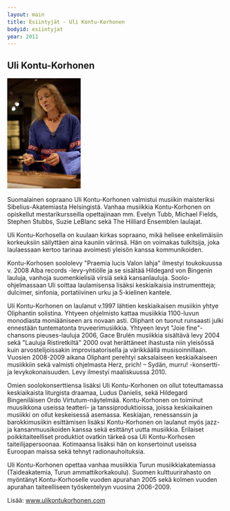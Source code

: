 ```yaml
---
layout: main
title: Esiintyjät - Uli Kontu-Korhonen
bodyid: esiintyjat
year: 2011
---
```

## Uli Kontu-Korhonen

![Uli Kontu-Korhonen](uli-kontu-korhonen.jpg)


Suomalainen sopraano Uli Kontu-Korhonen valmistui musiikin maisteriksi
Sibelius-Akatemiasta Helsingistä. Vanhaa musiikkia Kontu-Korhonen on
opiskellut mestarikursseilla opettajinaan mm. Evelyn Tubb, Michael
Fields, Stephen Stubbs, Suzie LeBlanc sekä The Hilliard Ensemblen
laulajat.

Uli Kontu-Korhosella on kuulaan kirkas sopraano, mikä helisee
enkelimäisiin korkeuksiin säilyttäen aina kauniin värinsä. Hän on
voimakas tulkitsija, joka laulaessaan kertoo tarinaa avoimesti yleisön
kanssa kommunikoiden.

Kontu-Korhosen soololevy "Praemia lucis Valon lahja" ilmestyi
toukokuussa v. 2008 Alba records -levy-yhtiölle ja se sisältää
Hildegard von Bingenin lauluja, vanhoja suomenkielisiä virsiä sekä
kansanlauluja. Soolo-ohjelmassaan Uli soittaa laulamisensa lisäksi
keskiaikaisia instrumentteja; dulcimer, sinfonia, portatiivinen urku
ja 5-kielinen kantele.


Uli Kontu-Korhonen on laulanut v.1997 lähtien keskiaikaisen musiikin
yhtye Oliphantin solistina. Yhtyeen ohjelmisto kattaa musiikkia
1100-luvun monodiasta moniääniseen ars novaan asti. Oliphant on tuonut
runsaasti julki ennestään tuntematonta truveerimusiikkia. Yhtyeen
levyt "Joie fine"-chansons pieuses-lauluja 2006, Gace Brulén musiikkia
sisältävä levy 2004 sekä "Lauluja Ristiretkiltä" 2000 ovat herättäneet
ihastusta niin yleisössä kuin arvostelijoissakin improvisatorisella ja
värikkäällä musisoinnillaan. Vuosien 2008-2009 aikana Oliphant
perehtyi saksalaiseen keskiaikaiseen musiikkiin sekä valmisti
ohjelmasta Herz, prich! – Sydän, murru! -konsertti- ja
levykokonaisuuden. Levy ilmestyi maaliskuussa 2010.


Omien soolokonserttiensa lisäksi Uli Kontu-Korhonen on ollut
toteuttamassa keskiaikaista liturgista draamaa, Ludus Danielis, sekä
Hildegard Bingeniläisen Ordo Virtutum-näytelmää. Kontu-Korhonen on
toiminut muusikkona useissa teatteri- ja tanssiproduktioissa, joissa
keskiaikainen musiikki on ollut keskeisessä asemassa. Keskiajan,
renessanssin ja barokkimusiikin esittämisen lisäksi Kontu-Korhonen on
laulanut myös jazz- ja kansanmuusikoiden kanssa sekä esittänyt uutta
musiikkia. Erilaiset poikkitaiteelliset produktiot ovatkin tärkeä osa
Uli Kontu-Korhosen taiteilijapersoonaa. Kotimaansa lisäksi hän on
konsertoinut useissa Euroopan maissa sekä tehnyt radionauhoituksia.


Uli Kontu-Korhonen opettaa vanhaa musiikkia Turun musiikkiakatemiassa
(Taideakatemia, Turun ammattikorkakoulu).  Suomen kulttuurirahasto on
myöntänyt Kontu-Korhoselle vuoden apurahan 2005 sekä kolmen vuoden
apurahan taiteelliseen työskentelyyn vuosina 2006-2009. 


Lisää: <a
href="http://www.ulikontukorhonen.com">www.ulikontukorhonen.com</a>
